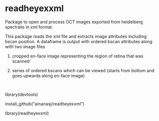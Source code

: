 # readheyexxml


Package to open and process OCT images exported from heidelberg spectralis in xml format. 


This package reads the xml file and extracts image attributes including bscan position.  A dataframe is output with ordered bscan attributes along with two image files


1) cropped en-face image representing the region of retina that was scanned


2) series of ordered bscans which can be viewed (starts from bottom and goes upwards along en-face image)


<br>


library(devtools)

install_github("amanasj/readheyexxml")

library(readheyexxml)




